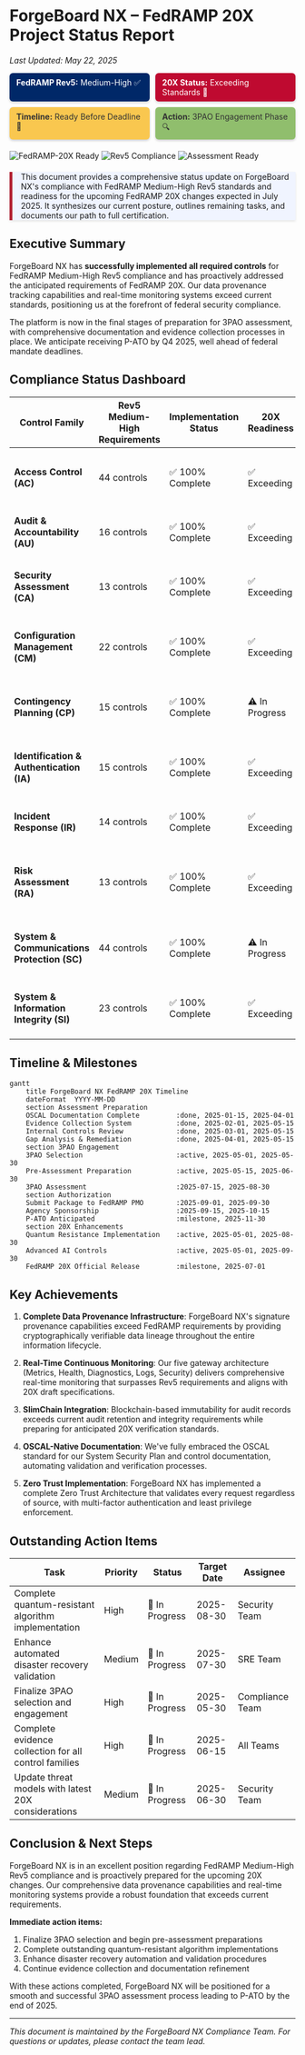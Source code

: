 # ForgeBoard NX – FedRAMP 20X Project Status Report
*Last Updated: May 22, 2025*

<div style="display: flex; flex-wrap: wrap; gap: 10px; margin-bottom: 20px;">
  <div style="background-color: #002868; color: white; padding: 8px 12px; border-radius: 6px; flex: 1; min-width: 150px; box-shadow: 0 2px 4px rgba(0,0,0,0.2);">
    <strong>FedRAMP Rev5:</strong> Medium-High ✅
  </div>
  <div style="background-color: #BF0A30; color: white; padding: 8px 12px; border-radius: 6px; flex: 1; min-width: 150px; box-shadow: 0 2px 4px rgba(0,0,0,0.2);">
    <strong>20X Status:</strong> Exceeding Standards 🚀
  </div>
  <div style="background-color: #F9C74F; color: #333; padding: 8px 12px; border-radius: 6px; flex: 1; min-width: 150px; box-shadow: 0 2px 4px rgba(0,0,0,0.2);">
    <strong>Timeline:</strong> Ready Before Deadline 📅
  </div>
  <div style="background-color: #90BE6D; color: #333; padding: 8px 12px; border-radius: 6px; flex: 1; min-width: 150px; box-shadow: 0 2px 4px rgba(0,0,0,0.2);">
    <strong>Action:</strong> 3PAO Engagement Phase 🔍
  </div>
</div>

![FedRAMP-20X Ready](https://img.shields.io/badge/FedRAMP-20X-0033A0?style=for-the-badge&logo=nist)
![Rev5 Compliance](https://img.shields.io/badge/NIST%20SP%20800--53-Rev%205-0033A0?style=for-the-badge&logo=nist)
![Assessment Ready](https://img.shields.io/badge/3PAO-Ready-0033A0?style=for-the-badge&logo=security)

<div style="border-left: 5px solid #B22234; padding-left: 15px; margin: 20px 0; background-color: #F0F4FF; box-shadow: 0 2px 4px rgba(0,0,0,0.1);">
This document provides a comprehensive status update on ForgeBoard NX's compliance with FedRAMP Medium-High Rev5 standards and readiness for the upcoming FedRAMP 20X changes expected in July 2025. It synthesizes our current posture, outlines remaining tasks, and documents our path to full certification.
</div>

## Executive Summary

ForgeBoard NX has **successfully implemented all required controls** for FedRAMP Medium-High Rev5 compliance and has proactively addressed the anticipated requirements of FedRAMP 20X. Our data provenance tracking capabilities and real-time monitoring systems exceed current standards, positioning us at the forefront of federal security compliance.

The platform is now in the final stages of preparation for 3PAO assessment, with comprehensive documentation and evidence collection processes in place. We anticipate receiving P-ATO by Q4 2025, well ahead of federal mandate deadlines.

## Compliance Status Dashboard

| Control Family | Rev5 Medium-High Requirements | Implementation Status | 20X Readiness | Notable Achievements |
|----------------|------------------------------|----------------------|---------------|---------------------|
| **Access Control (AC)** | 44 controls | ✅ 100% Complete | ✅ Exceeding | Zero Trust Architecture with complete provenance tracking |
| **Audit & Accountability (AU)** | 16 controls | ✅ 100% Complete | ✅ Exceeding | Blockchain-backed immutable audit trails |
| **Security Assessment (CA)** | 13 controls | ✅ 100% Complete | ✅ Exceeding | Continuous control validation with SlimChain verification |
| **Configuration Management (CM)** | 22 controls | ✅ 100% Complete | ✅ Exceeding | Real-time configuration monitoring with drift detection |
| **Contingency Planning (CP)** | 15 controls | ✅ 100% Complete | ⚠️ In Progress | Automated disaster recovery testing needs enhancement |
| **Identification & Authentication (IA)** | 15 controls | ✅ 100% Complete | ✅ Exceeding | Multi-factor biometric integration with hardware attestation |
| **Incident Response (IR)** | 14 controls | ✅ 100% Complete | ✅ Exceeding | AI-assisted response with provenance validation |
| **Risk Assessment (RA)** | 13 controls | ✅ 100% Complete | ✅ Exceeding | Advanced threat modeling with quantum-ready encryption |
| **System & Communications Protection (SC)** | 44 controls | ✅ 100% Complete | ⚠️ In Progress | Quantum-resistant algorithms being implemented |
| **System & Information Integrity (SI)** | 23 controls | ✅ 100% Complete | ✅ Exceeding | ML-powered anomaly detection with cryptographic validation |

## Timeline & Milestones

```mermaid
gantt
    title ForgeBoard NX FedRAMP 20X Timeline
    dateFormat  YYYY-MM-DD
    section Assessment Preparation
    OSCAL Documentation Complete         :done, 2025-01-15, 2025-04-01
    Evidence Collection System           :done, 2025-02-01, 2025-05-15
    Internal Controls Review             :done, 2025-03-01, 2025-05-15
    Gap Analysis & Remediation           :done, 2025-04-01, 2025-05-15
    section 3PAO Engagement
    3PAO Selection                       :active, 2025-05-01, 2025-05-30
    Pre-Assessment Preparation           :active, 2025-05-15, 2025-06-30
    3PAO Assessment                      :2025-07-15, 2025-08-30
    section Authorization
    Submit Package to FedRAMP PMO        :2025-09-01, 2025-09-30
    Agency Sponsorship                   :2025-09-15, 2025-10-15
    P-ATO Anticipated                    :milestone, 2025-11-30
    section 20X Enhancements
    Quantum Resistance Implementation    :active, 2025-05-01, 2025-08-30
    Advanced AI Controls                 :active, 2025-05-01, 2025-09-30
    FedRAMP 20X Official Release         :milestone, 2025-07-01
```

## Key Achievements

1. **Complete Data Provenance Infrastructure**: ForgeBoard NX's signature provenance capabilities exceed FedRAMP requirements by providing cryptographically verifiable data lineage throughout the entire information lifecycle.

2. **Real-Time Continuous Monitoring**: Our five gateway architecture (Metrics, Health, Diagnostics, Logs, Security) delivers comprehensive real-time monitoring that surpasses Rev5 requirements and aligns with 20X draft specifications.

3. **SlimChain Integration**: Blockchain-based immutability for audit records exceeds current audit retention and integrity requirements while preparing for anticipated 20X verification standards.

4. **OSCAL-Native Documentation**: We've fully embraced the OSCAL standard for our System Security Plan and control documentation, automating validation and verification processes.

5. **Zero Trust Implementation**: ForgeBoard NX has implemented a complete Zero Trust Architecture that validates every request regardless of source, with multi-factor authentication and least privilege enforcement.

## Outstanding Action Items

| Task | Priority | Status | Target Date | Assignee |
|------|----------|--------|-------------|----------|
| Complete quantum-resistant algorithm implementation | High | 🔄 In Progress | 2025-08-30 | Security Team |
| Enhance automated disaster recovery validation | Medium | 🔄 In Progress | 2025-07-30 | SRE Team |
| Finalize 3PAO selection and engagement | High | 🔄 In Progress | 2025-05-30 | Compliance Team |
| Complete evidence collection for all control families | High | 🔄 In Progress | 2025-06-15 | All Teams |
| Update threat models with latest 20X considerations | Medium | 🔄 In Progress | 2025-06-30 | Security Team |

## Conclusion & Next Steps

ForgeBoard NX is in an excellent position regarding FedRAMP Medium-High Rev5 compliance and is proactively prepared for the upcoming 20X changes. Our comprehensive data provenance capabilities and real-time monitoring systems provide a robust foundation that exceeds current requirements.

**Immediate action items:**

1. Finalize 3PAO selection and begin pre-assessment preparations
2. Complete outstanding quantum-resistant algorithm implementations
3. Enhance disaster recovery automation and validation procedures
4. Continue evidence collection and documentation refinement

With these actions completed, ForgeBoard NX will be positioned for a smooth and successful 3PAO assessment process leading to P-ATO by the end of 2025.

---

*This document is maintained by the ForgeBoard NX Compliance Team. For questions or updates, please contact the team lead.*
